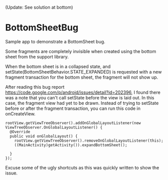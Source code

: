 (Update: See solution at bottom)

# BottomSheetBug
Sample app to demonstrate a BottomSheet bug.

Some fragments are completely invisible when created using the bottom sheet from the support library.

When the bottom sheet is in a collapsed state, and setState(BottomSheetBehavior.STATE_EXPANDED) is requested with a new fragment transaction for the bottom sheet, the fragment will not show up.


After reading this bug report https://code.google.com/p/android/issues/detail?id=202396, I found there was a note that you can't call setState before the view is laid out. In this case, the fragment view had yet to be drawn. Instead of trying to setState before or after the fragment transaction, you can run this code in onCreateView.

    rootView.getViewTreeObserver().addOnGlobalLayoutListener(new ViewTreeObserver.OnGlobalLayoutListener() {
      @Override
      public void onGlobalLayout() {
        rootView.getViewTreeObserver().removeOnGlobalLayoutListener(this);
        ((MainActivity)getActivity()).expandBottomSheet();

      }
    });
    
    
Excuse some of the ugly shortcuts as this was quickly written to show the issue.
